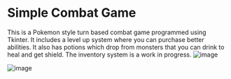 # Simple Combat Game
This is a Pokemon style turn based combat game programmed using Tkinter.
It includes a level up system where you can purchase better abilities. It also has potions which drop from monsters that you can drink to heal and get shield. The inventory system is a work in progress.
![image](https://github.com/checht71/simple-combat-game/assets/123195574/2f380429-8197-49ed-b6d9-4815d34d2f63)

![image](https://github.com/checht71/simple-combat-game/assets/123195574/f8a87032-0f7e-492a-b7d0-52a51b11e28f)
